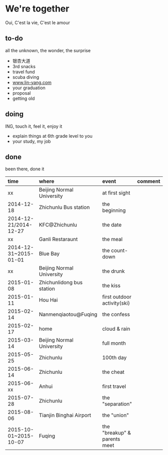 # We're together
Oui, C'est la vie, C'est le amour

## to-do
all the unknown, the wonder, the surprise
* 银杏大道
* 3rd snacks
* travel fund
* scuba diving
* www.lin-yang.com
* your graduation
* proposal
* getting old

## doing
ING, touch it, feel it, enjoy it
* explain things at 6th grade level to you
* your study, my job


## done
been there, done it

|time|where|event|comment|
|:---|:----|:----|:------|
|xx|Beijing Normal University|at first sight||
|2014-12-18|Zhichunlu Bus station|the beginning||
|2014-12-21/2014-12-27|KFC@Zhichunlu|the date||
|xx|Ganli Restaraunt|the meal||
|2014-12-31~2015-01-01|Blue Bay|the count-down||
|xx|Beijing Normal University|the drunk||
|2015-01-08|Zhichunlidong bus station|the kiss||
|2015-01-11|Hou Hai|first outdoor activity(ski)||
|2015-02-14|Nanmenqiaotou@Fuqing|the confess||
|2015-02-17|home|cloud & rain||
|2015-03-14|Beijing Normal University|full month||
|2015-05-25|Zhichunlu|100th day||
|2015-06-14|Zhichunlu|the cheat||
|2015-06-xx|Anhui|first travel||
|2015-07-28|Zhichunlu|the "separation"||
|2015-08-06|Tianjin Binghai Airport|the "union"||
|2015-10-01~2015-10-07|Fuqing|the "breakup" & parents meet||

